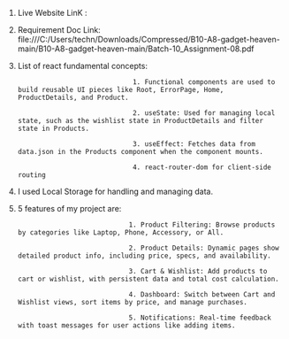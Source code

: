 1. Live Website LinK : 

2. Requirement Doc Link: file:///C:/Users/techn/Downloads/Compressed/B10-A8-gadget-heaven-main/B10-A8-gadget-heaven-main/Batch-10_Assignment-08.pdf

3. List of react fundamental concepts:

                                    1. Functional components are used to build reusable UI pieces like Root, ErrorPage, Home, ProductDetails, and Product.

                                    2. useState: Used for managing local state, such as the wishlist state in ProductDetails and filter state in Products.

                                    3. useEffect: Fetches data from data.json in the Products component when the component mounts.

                                    4. react-router-dom for client-side routing

4. I used Local Storage for handling and managing data.

5.  5 features of my project are: 

                                    1. Product Filtering: Browse products by categories like Laptop, Phone, Accessory, or All.

                                    2. Product Details: Dynamic pages show detailed product info, including price, specs, and availability.

                                    3. Cart & Wishlist: Add products to cart or wishlist, with persistent data and total cost calculation.

                                    4. Dashboard: Switch between Cart and Wishlist views, sort items by price, and manage purchases.

                                    5. Notifications: Real-time feedback with toast messages for user actions like adding items.















